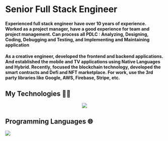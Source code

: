 <H1>Senior Full Stack Engineer</h1>
<path fill-rule="evenodd" d="M7.775 3.275a.75.75 0 001.06 1.06l1.25-1.25a2 2 0 112.83 2.83l-2.5 2.5a2 2 0 01-2.83 0 .75.75 0 00-1.06 1.06 3.5 3.5 0 004.95 0l2.5-2.5a3.5 3.5 0 00-4.95-4.95l-1.25 1.25zm-4.69 9.64a2 2 0 010-2.83l2.5-2.5a2 2 0 012.83 0 .75.75 0 001.06-1.06 3.5 3.5 0 00-4.95 0l-2.5 2.5a3.5 3.5 0 004.95 4.95l1.25-1.25a.75.75 0 00-1.06-1.06l-1.25 1.25a2 2 0 01-2.83 0z"></path>
<h4>Experienced full stack engineer have over 10 years of experience. Worked as a project manager, have a good experience for team and project management. Can process all PDLC :  Analyzing, Designing, Coding, Debugging and Testing, and Implementing and Maintaining application<h4>
<h4>As a creative engineer, developed the frontend and backend applications.  And established the mobile and TV applications using Native Languages and Hybrid.  Recently, focused the blockchain technology, developed the smart contracts and Defi and NFT marketplace. For work, use the 3rd party libraries like Google, AWS, Firebase, Stripe, etc.</h4>
<h2> My Technologies <a id="user-content--profile-trophy" class="anchor" aria-hidden="true"></svg></a>👨‍💻</g-emoji></h2>
<p align="center">
    <img src="https://skillicons.dev/icons?i=html,css,sass,react,redux,nextjs,nuxtjs,angular,vue,nodejs,express,nestjs,webpack,django,flask,laravel,bootstrap,tailwind,jquery,mongodb,mysql,postgres,sqlite,figma,cpp,dotnet,rails,md,nginx,powershell,prisma,qt,vscode,atom,idea,androidstudio,eclipse,git,github,linux,svg,unity,vercel,heroku,aws,azure,docker,d3,electron,firebase,ipfs" />
</p>

### <h2>Programming Languages 🌐</h2>
<p align="left">
    <img src="https://skillicons.dev/icons?i=js,ts,php,ruby,py,c,cs,java,kotlin,swift,solidity" />
</p>
